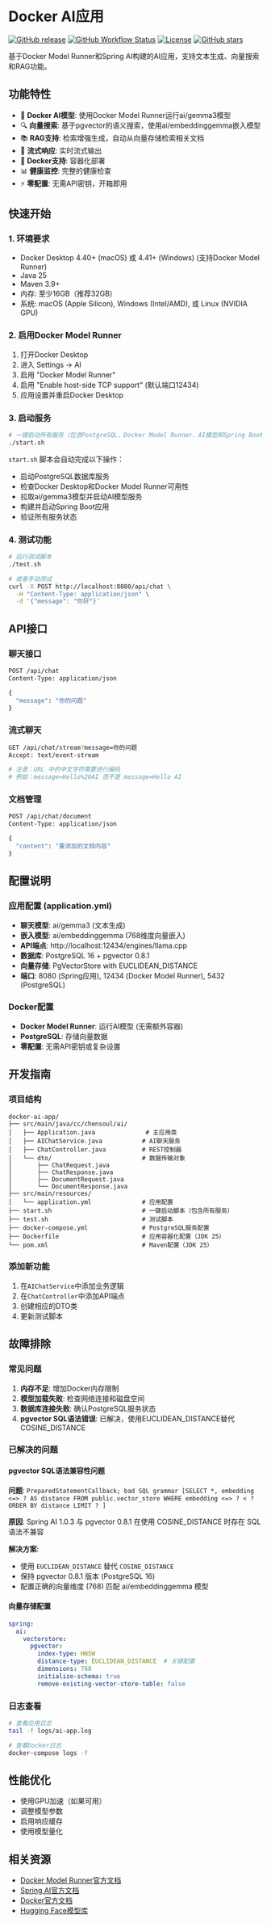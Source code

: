 # Docker AI应用

[![GitHub release](https://img.shields.io/github/v/release/chensoul/docker-ai-app)](https://github.com/chensoul/docker-ai-app/releases)
[![GitHub Workflow Status](https://img.shields.io/github/actions/workflow/status/chensoul/docker-ai-app/ci.yml?branch=main)](https://github.com/chensoul/docker-ai-app/actions/workflows/test.yml)
[![License](https://img.shields.io/github/license/chensoul/docker-ai-app)](LICENSE)
[![GitHub stars](https://img.shields.io/github/stars/chensoul/docker-ai-app)](https://github.com/chensoul/docker-ai-app/stargazers)


基于Docker Model Runner和Spring AI构建的AI应用，支持文本生成、向量搜索和RAG功能。

## 功能特性

- 🤖 **Docker AI模型**: 使用Docker Model Runner运行ai/gemma3模型
- 🔍 **向量搜索**: 基于pgvector的语义搜索，使用ai/embeddinggemma嵌入模型
- 📚 **RAG支持**: 检索增强生成，自动从向量存储检索相关文档
- 🌊 **流式响应**: 实时流式输出
- 🐳 **Docker支持**: 容器化部署
- 📊 **健康监控**: 完整的健康检查
- ⚡ **零配置**: 无需API密钥，开箱即用

## 快速开始

### 1. 环境要求

- Docker Desktop 4.40+ (macOS) 或 4.41+ (Windows) (支持Docker Model Runner)
- Java 25
- Maven 3.9+
- 内存: 至少16GB（推荐32GB）
- 系统: macOS (Apple Silicon), Windows (Intel/AMD), 或 Linux (NVIDIA GPU)

### 2. 启用Docker Model Runner

1. 打开Docker Desktop
2. 进入 Settings → AI
3. 启用 "Docker Model Runner"
4. 启用 "Enable host-side TCP support" (默认端口12434)
5. 应用设置并重启Docker Desktop

### 3. 启动服务

```bash
# 一键启动所有服务（包含PostgreSQL、Docker Model Runner、AI模型和Spring Boot应用）
./start.sh
```

`start.sh` 脚本会自动完成以下操作：
- 启动PostgreSQL数据库服务
- 检查Docker Desktop和Docker Model Runner可用性
- 拉取ai/gemma3模型并启动AI模型服务
- 构建并启动Spring Boot应用
- 验证所有服务状态

### 4. 测试功能

```bash
# 运行测试脚本
./test.sh

# 或者手动测试
curl -X POST http://localhost:8080/api/chat \
  -H "Content-Type: application/json" \
  -d '{"message": "你好"}'
```

## API接口

### 聊天接口

```bash
POST /api/chat
Content-Type: application/json

{
  "message": "你的问题"
}
```

### 流式聊天

```bash
GET /api/chat/stream?message=你的问题
Accept: text/event-stream

# 注意：URL 中的中文字符需要进行编码
# 例如：message=Hello%20AI 而不是 message=Hello AI
```

### 文档管理

```bash
POST /api/chat/document
Content-Type: application/json

{
  "content": "要添加的文档内容"
}
```
## 配置说明

### 应用配置 (application.yml)

- **聊天模型**: ai/gemma3 (文本生成)
- **嵌入模型**: ai/embeddinggemma (768维度向量嵌入)
- **API端点**: http://localhost:12434/engines/llama.cpp
- **数据库**: PostgreSQL 16 + pgvector 0.8.1
- **向量存储**: PgVectorStore with EUCLIDEAN_DISTANCE
- **端口**: 8080 (Spring应用), 12434 (Docker Model Runner), 5432 (PostgreSQL)

### Docker配置

- **Docker Model Runner**: 运行AI模型 (无需额外容器)
- **PostgreSQL**: 存储向量数据
- **零配置**: 无需API密钥或复杂设置

## 开发指南

### 项目结构

```
docker-ai-app/
├── src/main/java/cc/chensoul/ai/
│   ├── Application.java              # 主应用类
│   ├── AIChatService.java           # AI聊天服务
│   ├── ChatController.java          # REST控制器
│   └── dto/                         # 数据传输对象
│       ├── ChatRequest.java
│       ├── ChatResponse.java
│       ├── DocumentRequest.java
│       └── DocumentResponse.java
├── src/main/resources/
│   └── application.yml              # 应用配置
├── start.sh                         # 一键启动脚本（包含所有服务）
├── test.sh                          # 测试脚本
├── docker-compose.yml               # PostgreSQL服务配置
├── Dockerfile                       # 应用容器化配置（JDK 25）
└── pom.xml                          # Maven配置（JDK 25）
```

### 添加新功能

1. 在`AIChatService`中添加业务逻辑
2. 在`ChatController`中添加API端点
3. 创建相应的DTO类
4. 更新测试脚本

## 故障排除

### 常见问题

1. **内存不足**: 增加Docker内存限制
2. **模型加载失败**: 检查网络连接和磁盘空间
3. **数据库连接失败**: 确认PostgreSQL服务状态
4. **pgvector SQL语法错误**: 已解决，使用EUCLIDEAN_DISTANCE替代COSINE_DISTANCE

### 已解决的问题

#### pgvector SQL语法兼容性问题
**问题**: `PreparedStatementCallback; bad SQL grammar [SELECT *, embedding <=> ? AS distance FROM public.vector_store WHERE embedding <=> ? < ? ORDER BY distance LIMIT ? ]`

**原因**: Spring AI 1.0.3 与 pgvector 0.8.1 在使用 COSINE_DISTANCE 时存在 SQL 语法不兼容

**解决方案**: 
- 使用 `EUCLIDEAN_DISTANCE` 替代 `COSINE_DISTANCE`
- 保持 pgvector 0.8.1 版本 (PostgreSQL 16)
- 配置正确的向量维度 (768) 匹配 ai/embeddinggemma 模型

#### 向量存储配置
```yaml
spring:
  ai:
    vectorstore:
      pgvector:
        index-type: HNSW
        distance-type: EUCLIDEAN_DISTANCE  # 关键配置
        dimensions: 768
        initialize-schema: true
        remove-existing-vector-store-table: false
```

### 日志查看

```bash
# 查看应用日志
tail -f logs/ai-app.log

# 查看Docker日志
docker-compose logs -f
```

## 性能优化

- 使用GPU加速（如果可用）
- 调整模型参数
- 启用响应缓存
- 使用模型量化

## 相关资源

- [Docker Model Runner官方文档](https://docs.docker.com/ai/model-runner/)
- [Spring AI官方文档](https://docs.spring.io/spring-ai/reference/)
- [Docker官方文档](https://docs.docker.com/)
- [Hugging Face模型库](https://huggingface.co/models)